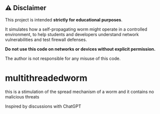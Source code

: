 ## ⚠️ Disclaimer

This project is intended **strictly for educational purposes**.

It simulates how a self-propagating worm might operate in a controlled environment, to help students and developers understand network vulnerabilities and test firewall defenses.

**Do not use this code on networks or devices without explicit permission.**

The author is not responsible for any misuse of this code.




# multithreadedworm
this is a stimulation of the spread mechanism of a worm and it contains no malicious threats

Inspired by discussions with ChatGPT
